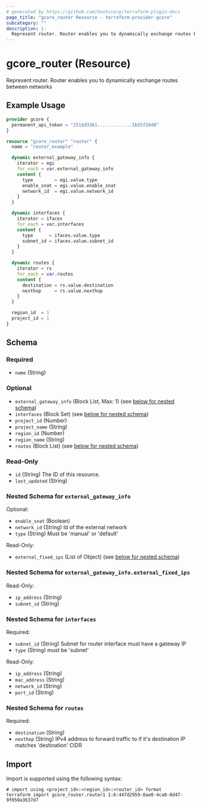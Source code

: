 ```yaml
---
# generated by https://github.com/hashicorp/terraform-plugin-docs
page_title: "gcore_router Resource - terraform-provider-gcore"
subcategory: ""
description: |-
  Represent router. Router enables you to dynamically exchange routes between networks
---
```


# gcore_router (Resource)

Represent router. Router enables you to dynamically exchange routes between networks

## Example Usage

```terraform
provider gcore {
  permanent_api_token = "251$d3361.............1b35f26d8"
}

resource "gcore_router" "router" {
  name = "router_example"

  dynamic external_gateway_info {
    iterator = egi
    for_each = var.external_gateway_info
    content {
      type        = egi.value.type
      enable_snat = egi.value.enable_snat
      network_id  = egi.value.network_id
    }
  }

  dynamic interfaces {
    iterator = ifaces
    for_each = var.interfaces
    content {
      type      = ifaces.value.type
      subnet_id = ifaces.value.subnet_id
    }
  }

  dynamic routes {
    iterator = rs
    for_each = var.routes
    content {
      destination = rs.value.destination
      nexthop     = rs.value.nexthop
    }
  }

  region_id  = 1
  project_id = 1
}
```

<!-- schema generated by tfplugindocs -->
## Schema

### Required

- `name` (String)

### Optional

- `external_gateway_info` (Block List, Max: 1) (see [below for nested schema](#nestedblock--external_gateway_info))
- `interfaces` (Block Set) (see [below for nested schema](#nestedblock--interfaces))
- `project_id` (Number)
- `project_name` (String)
- `region_id` (Number)
- `region_name` (String)
- `routes` (Block List) (see [below for nested schema](#nestedblock--routes))

### Read-Only

- `id` (String) The ID of this resource.
- `last_updated` (String)

<a id="nestedblock--external_gateway_info"></a>
### Nested Schema for `external_gateway_info`

Optional:

- `enable_snat` (Boolean)
- `network_id` (String) Id of the external network
- `type` (String) Must be 'manual' or 'default'

Read-Only:

- `external_fixed_ips` (List of Object) (see [below for nested schema](#nestedatt--external_gateway_info--external_fixed_ips))

<a id="nestedatt--external_gateway_info--external_fixed_ips"></a>
### Nested Schema for `external_gateway_info.external_fixed_ips`

Read-Only:

- `ip_address` (String)
- `subnet_id` (String)



<a id="nestedblock--interfaces"></a>
### Nested Schema for `interfaces`

Required:

- `subnet_id` (String) Subnet for router interface must have a gateway IP
- `type` (String) must be 'subnet'

Read-Only:

- `ip_address` (String)
- `mac_address` (String)
- `network_id` (String)
- `port_id` (String)


<a id="nestedblock--routes"></a>
### Nested Schema for `routes`

Required:

- `destination` (String)
- `nexthop` (String) IPv4 address to forward traffic to if it's destination IP matches 'destination' CIDR

## Import

Import is supported using the following syntax:

```shell
# import using <project_id>:<region_id>:<router_id> format
terraform import gcore_router.router1 1:6:447d2959-8ae0-4ca0-8d47-9f050a3637d7
```

